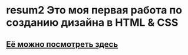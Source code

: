 # resum2 Это моя первая работа по созданию дизайна в HTML & CSS
## [Её можно посмотреть здесь](https://miklyxapot.github.io/resum2/)

